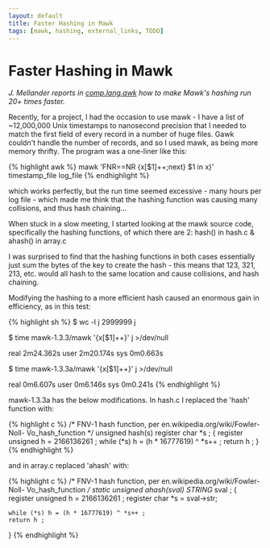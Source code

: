 ```yaml
---
layout: default
title: Faster Hashing in Mawk
tags: [mawk, hashing, external_links, TODO]
---
```


Faster Hashing in Mawk
======================

_J. Mellander reports in [comp.lang.awk][00] how to make Mawk's hashing
run 20+ times faster._

Recently, for a project, I had the occasion to use mawk - I have a list
of ~12,000,000 Unix timestamps to nanosecond precision that I needed
to match the first field of every record in a number of huge files.
Gawk couldn't handle the number of records, and so I used mawk, as being
more memory thrifty.  The program was a one-liner like this:

{% highlight awk %}
mawk 'FNR==NR {x[$1]++;next} $1 in x}' timestamp_file log_file
{% endhighlight %}

which works perfectly, but the run time seemed excessive - many hours
per log file - which made me think that the hashing function was causing
many collisions, and thus hash chaining...

When stuck in a slow meeting, I started looking at the mawk source
code, specifically the hashing functions, of which there are 2: hash()
in hash.c & ahash() in array.c

I was surprised to find that the hashing functions in both cases
essentially just sum the bytes of the key to create the hash - this
means that 123, 321, 213, etc. would all hash to the same location and
cause collisions, and hash chaining.

Modifying the hashing to a more efficient hash caused an enormous gain
in efficiency, as in this test:

{% highlight sh %}
$ wc -l j
2999999 j

$ time mawk-1.3.3/mawk '{x[$1]++}' j >/dev/null

real    2m24.362s
user    2m20.174s
sys     0m0.663s

$ time mawk-1.3.3a/mawk '{x[$1]++}' j >/dev/null

real    0m6.607s
user    0m6.146s
sys     0m0.241s
{% endhighlight %}

mawk-1.3.3a has the below modifications. In hash.c I replaced the 'hash'
function with:

{% highlight c %}
/*
FNV-1 hash function, per en.wikipedia.org/wiki/Fowler-Noll-
Vo_hash_function
*/
unsigned hash(s)
register char *s ;
{
	register unsigned h = 2166136261 ;
	while (*s) h = (h * 16777619) ^ *s++ ;
	return h ;
}
{% endhighlight %}

and in array.c replaced 'ahash' with:

{% highlight c %}
/*
FNV-1 hash function, per en.wikipedia.org/wiki/Fowler-Noll-
Vo_hash_function
*/
static unsigned ahash(sval)
STRING* sval ;
{
	register unsigned h = 2166136261 ;
	register char *s = sval->str;

	while (*s) h = (h * 16777619) ^ *s++ ;
	return h ; 
}
{% endhighlight %}

[00]: http://groups.google.com/group/comp.lang.awk/browse_thread/thread/0b9e369234f79bbe#
